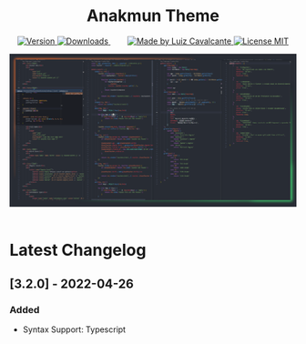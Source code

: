 <h1 align="center">
    Anakmun Theme
</h1>

<p align="center">
  <a href="https://marketplace.visualstudio.com/items?itemName=louiscavalcante.theme-anakmun">
    <img alt="Version" src="https://vsmarketplacebadge.apphb.com/version-short/louiscavalcante.theme-anakmun.svg">
  </a>

  <a style="margin-right: 30px;" href="https://marketplace.visualstudio.com/items?itemName=louiscavalcante.theme-anakmun">
    <img alt="Downloads" src="https://vsmarketplacebadge.apphb.com/downloads-short/louiscavalcante.theme-anakmun.svg">
  </a>

  <a href="https://github.com/louiscavalcante">
    <img alt="Made by Luiz Cavalcante" src="https://img.shields.io/badge/made%20by-Luiz Cavalcante-%23F8952D">
  </a>

  <a href="https://github.com/louiscavalcante/theme-anakmun/blob/main/LICENSE.md" >
    <img alt="License MIT" src="https://img.shields.io/badge/license-MIT-%23F8952D.svg">
  </a>
</p>

![](assets/theme-anakmun.png)
<br><br>

# Latest Changelog

## [3.2.0] - 2022-04-26
### Added
- Syntax Support: Typescript
<br><br>